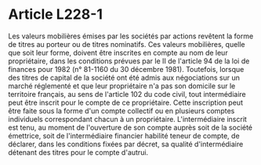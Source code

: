 # Article L228-1

Les valeurs mobilières émises par les sociétés par actions revêtent la forme de titres au porteur ou de titres nominatifs.   Ces valeurs mobilières, quelle que soit leur forme, doivent être inscrites en compte au nom de leur propriétaire, dans les conditions prévues par le II de l'article 94 de la loi de finances pour 1982 (n° 81-1160 du 30 décembre 1981).   Toutefois, lorsque des titres de capital de la société ont été admis aux négociations sur un marché réglementé et que leur propriétaire n'a pas son domicile sur le territoire français, au sens de l'article 102 du code civil, tout intermédiaire peut être inscrit pour le compte de ce propriétaire. Cette inscription peut être faite sous la forme d'un compte collectif ou en plusieurs comptes individuels correspondant chacun à un propriétaire.   L'intermédiaire inscrit est tenu, au moment de l'ouverture de son compte auprès soit de la société émettrice, soit de l'intermédiaire financier habilité teneur de compte, de déclarer, dans les conditions fixées par décret, sa qualité d'intermédiaire détenant des titres pour le compte d'autrui.